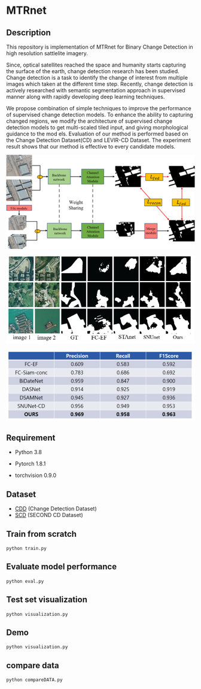 # MTRnet

## Description
This repository is implementation of MTRnet for Binary Change Detection in high resolution sattlelite imagery.

Since, optical satellites reached the space and humanity starts capturing the surface of the earth, change detection research has been studied. 
Change detection is a task to identify the change of interest from multiple images which taken at the different time step. 
Recently, change detection is actively researched with semantic segmentation approach in supervised manner along with rapidly developing deep learning techniques. 

We propose combination of simple techniques to improve the performance of supervised change detection models. 
To enhance the ability to capturing changed regions, we modify the architecture of supervised change detection models to get multi-scaled tiled input, and giving morphological guidance to the mod els. 
Evaluation of our method is performed based on the Change Detection Dataset(CD) and LEVIR-CD Dataset. 
The experiment result shows that our method is effective to every candidate models. 

![figure1](https://github.com/sungonuni/MTRnet_change_detection/blob/main/figure1.png)

![figure2](https://github.com/sungonuni/MTRnet_change_detection/blob/main/figure2.png)

![figure3](https://github.com/sungonuni/MTRnet_change_detection/blob/main/figure3.png)


## Requirement

- Python 3.8

- Pytorch 1.8.1

- torchvision 0.9.0

## Dataset

- [CDD](https://drive.google.com/file/d/1GX656JqqOyBi_Ef0w65kDGVto-nHrNs9/edit) (Change Detection Dataset)
- [SCD](https://drive.google.com/file/d/1cAyKCjRiRKfTysX1OqtVs6F1zbEI0EGj/view?usp=sharing) (SECOND CD Dataset)

## Train from scratch
    
    python train.py

## Evaluate model performance

    python eval.py

## Test set visualization

    python visualization.py
   
## Demo

    python visualization.py
  
## compare data

    python compareDATA.py
